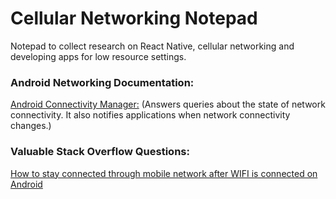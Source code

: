 # Cellular Networking Notepad

Notepad to collect research on React Native, cellular networking and developing apps for low resource settings.


### Android Networking Documentation:
[Android Connectivity Manager:](https://developer.android.com/reference/android/net/ConnectivityManager) (Answers queries about the state of network connectivity. It also notifies applications when network connectivity changes.)


### Valuable Stack Overflow Questions:

[How to stay connected through mobile network after WIFI is connected on Android](https://stackoverflow.com/questions/29835240/how-to-stay-connected-through-mobile-network-after-wifi-is-connected-on-android/29837637#29837637)
